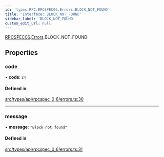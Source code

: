 ```yaml
---
id: 'types.RPC.RPCSPEC06.Errors.BLOCK_NOT_FOUND'
title: 'Interface: BLOCK_NOT_FOUND'
sidebar_label: 'BLOCK_NOT_FOUND'
custom_edit_url: null
---
```


[RPCSPEC06](../namespaces/types.RPC.RPCSPEC06.md).[Errors](../namespaces/types.RPC.RPCSPEC06.Errors.md).BLOCK_NOT_FOUND

## Properties

### code

• **code**: `24`

#### Defined in

[src/types/api/rpcspec_0_6/errors.ts:30](https://github.com/starknet-io/starknet.js/blob/v6.23.1/src/types/api/rpcspec_0_6/errors.ts#L30)

---

### message

• **message**: `"Block not found"`

#### Defined in

[src/types/api/rpcspec_0_6/errors.ts:31](https://github.com/starknet-io/starknet.js/blob/v6.23.1/src/types/api/rpcspec_0_6/errors.ts#L31)
